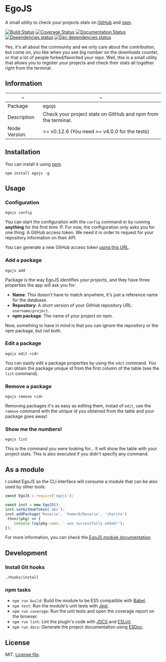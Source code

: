 # EgoJS

A small utility to check your projects stats on [GitHub](https://github.com) and [npm](https://www.npmjs.com/).

[![Build Status](https://travis-ci.org/homer0/egojs.svg?branch=master)](https://travis-ci.org/homer0/egojs) [![Coverage Status](https://coveralls.io/repos/homer0/egojs/badge.svg?branch=master&service=github)](https://coveralls.io/github/homer0/egojs?branch=master) [![Documentation Status](https://doc.esdoc.org/github.com/homer0/egojs/badge.svg)](https://doc.esdoc.org/github.com/homer0/egojs/) [![Dependencies status](https://david-dm.org/homer0/egojs.svg)](https://david-dm.org/homer0/egojs) [![Dev dependencies status](https://david-dm.org/homer0/egojs/dev-status.svg)](https://david-dm.org/homer0/egojs#info=devDependencies)

Yes, it's all about the community and we only care about the contribution, but come on, you like when you see big number on the downloads counter, or that a lot of people forked/favorited your repo. Well, this is a small utility that allows you to register your projects and check their stats all together right from the terminal.

## Information

| -            | -                                                                |
|--------------|------------------------------------------------------------------|
| Package      | egojs                                                            |
| Description  | Check your project stats on GitHub and npm from the terminal.    |
| Node Version | >= v0.12.6 (You need >= v4.0.0 for the tests)                    |

## Installation

You can install it using [npm](https://www.npmjs.com/).

    npm install egojs -g

## Usage

### Configuration

    egojs config

You can start the configuration with the `config` command or by running **anything** for the first time :P. For now, the configuration only asks you for one thing: A GitHub access token. We need it in order to request for your repository information on their API.

You can generate a new GitHub access token [using this URL](https://github.com/settings/tokens/new).

### Add a package

    egojs add

Package is the way EgoJS identifies your projects, and they have three properties the app will ask you for:

- **Name**: This doesn't have to match anywhere, it's just a reference name for the database.
- **Repository**: A short version of your GitHub repository URL: `username/project`.
- **npm package**: The name of your project on npm.

Now, something to have in mind is that you can ignore the repository or the npm package, but not both.

### Edit a package

    egojs edit <id>

You can easily edit a package properties by using the `edit` command. You can obtain the package unique id from the first column of the table (see the `list` command).

### Remove a package

    egojs remove <id>

Removing packages it's as easy as editing them, instad of `edit`, use the `remove` command with the unique id you obtained from the table and your package goes away!.

### Show me the numbers!

    egojs list

This is the command you were looking for... It will show the table with your project stats. This is also executed if you didn't specify any command.

## As a module

I coded EgoJS so the CLI interface will consume a module that can be also used by other tools:

```javascript
const EgoJS = require('egojs');

const inst = new EgoJS();
inst.setGitHubToken('abc');
inst.addPackage('Rosario', 'homer0/Rosario', 'charito')
.then((pkg) => {
	console.log(pkg.name, ' was successfully added!');
});
```

For more information, you can check the [EgoJS module documentation](https://doc.esdoc.org/github.com/homer0/egojs/class/src/egojs.js~EgoJS.html).

## Development

### Install Git hooks

    ./hooks/install

### npm tasks

- `npm run build`: Build the module to be ES5 compatible with [Babel](https://babel.io).
- `npm test`: Run the module's unit tests with [Jest](https://facebook.github.io/jest/).
- `npm run coverage`: Run the unit tests and open the coverage report on the browser.
- `npm run lint`: Lint the plugin's code with [JSCS](http://jscs.info/) and [ESLint](http://eslint.org).
- `npm run docs`: Generate the project documentation using [ESDoc](https://esdoc.org/).

## License

MIT. [License file](./LICENSE).
